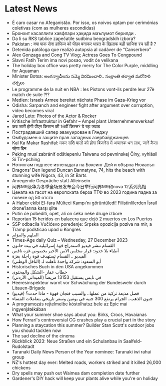 # Latest News
-  É caro casar no Afeganistão. Por isso, os noivos optam por cerimónias coletivas (com as mulheres escondidas)
-  Бронхит касаллиги хавфлари ҳақида маълумот берилди .
-  Da li su RKS tablice zapečatile sudbinu beogradskih izbora?
-  Pakistan : क्या पाक सेना हाफिज को पीएम बनाकर भारत के खिलाफ बड़ी साजिश रच रही है ?
-  Detenida patóloga que realizó autopsia al cadáver de “Canserbero”
-  Alex Gonzaga and Cong TV Vlog; Actress Goes To Congpound
-  Slavni Fatih Terim ima novi posao, vodit će velikana
-  The holiday box office was pretty merry for The Color Purple, middling for Aquaman
-  Minister Botsa: అంగన్వాడీలను సమ్మె విరమించాలి.. సంక్రాంతి తర్వాత మరోసారి చర్చలు
-  Le programme de la nuit en NBA : les Pistons vont-ils perdre leur 27è match de suite ?!?
-  Medien: Israels Armee bereitet nächste Phase im Gaza-Krieg vor
-  Odisha: Sarpanch and engineer fight after argument over corruption, video becomes viral
-  Jared Leto: Photos of the Actor & Rocker
-  Kritische Infrastruktur in Gefahr – Ampel plant Unternehmensverkauf
-  कब जारी होगी पीएम किसान की 16वीं किस्त? ये रहा जवाब
-  Пострадавший сапер эвакуирован в Гянджу
-  Омбудсмен о защите прав западных азербайджанцев
-  Kal Ka Makar Rashifal: मकर राशि वालों को होगा बिजनेस में अचानक धन लाभ, जानें कैसा रहेगा दिन
-  Peking musí zabrániť odštiepeniu Taiwanu od pevninskej Číny, vyhlásil Si Ťin-pching
-  Нотингам поднесе изненадата на Боксинг Дей и обърна Нюкасъл
-  Dragons’ Den legend Duncan Bannatyne, 74, hits the beach with stunning wife Nigora, 43, in St Barts
-  Anregende Gespräche statt Alleinsein
-  问界M9及华为冬季全场景发布会今日举行问界M9和nova 12系列亮相
-  Цената на гасот на европската берза ТТФ во 2023 година падна за повеќе од 50 отсто
-  A Haber ekibi El-fara Mülteci Kampı'nı görüntüledi! Filistinlilerden İsrail drone’larına karşı şilte
-  Putin će pobediti, opet, ali on čeka neke druge izbore
-  Reportan 15 heridos en balacera que dejó 2 muertos en Los Puertos
-  SSP odbacila Vučićevo poređenje: Srpska opozicija poziva na mir, a Tramp podsticao upad u Kongres
-  الملهم والمؤلم
-  Times-Age daily Quiz – Wednesday, 27 December 2023
-  القسام تنشر فيديو لاستدراج قوة إسرائيلية في بيت حانون
-  أطباء بلا حدود: قرار مجلس الامن الأخير بخصوص غزة ناقص
-  الفيديو .. القسام تستهدف قوة راجلة بغزة
-  أبو السعود: شركة واحدة تأهلت لـ (الناقل الوطني)
-  Historisches Buch in den USA angekommen
-  خطاب عقار -الشكل والمحتوى
-  (الميداني الأردني) في نابس يستقبل ‏13153 مريضاً
-  Heeresinspekteur warnt vor Schwächung der Bundeswehr durch Litauen-Brigade
-  فصل مذيعة تركية من عملها.. والسبب فنجان قهوة - ماذا حدث؟ (فيديو)
-  جنون الذهب.. الجرام يرتفع 300 جنيه في يومين وسعر تاريخي بتعاملات المساء
-  A programozás rejtelmeibe kóstolhatsz bele az Epic mai ingyenjátékában
-  What your summer shoe says about you: Birks, Crocs, Havaianas
-  How Ferrari's controversial CG crashes play a crucial part in the story
-  Planning a staycation this summer? Builder Stan Scott's outdoor jobs you should tacklen now
-  The sad decline of the cinema
-  Rückblick 2023: Neue Straßen und ein Schulanbau in Saalfeld-Rudolstadt
-  Taranaki Daily News Person of the Year nominee: Taranaki iwi rahui group
-  NZ's hottest day ever: Melted roads, workers striked and it killed 26,000 chickens
-  Dry spells may push out Waimea dam completion date further
-  Gardener's DIY hack will keep your plants alive while you're on holiday
